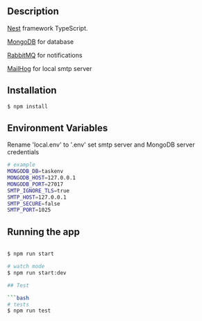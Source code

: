 
## Description

[Nest](https://github.com/nestjs/nest) framework TypeScript.

[MongoDB](https://www.mongodb.com/) for database

[RabbitMQ](https://www.rabbitmq.com/) for notifications

[MailHog](https://github.com/mailhog/MailHog) for local smtp server

## Installation

```bash
$ npm install
```
## Environment Variables

Rename 'local.env' to '.env'
set smtp server and MongoDB server credentials
```bash
# example
MONGODB_DB=taskenv
MONGODB_HOST=127.0.0.1
MONGODB_PORT=27017
SMTP_IGNORE_TLS=true
SMTP_HOST=127.0.0.1
SMTP_SECURE=false
SMTP_PORT=1025
```


## Running the app

```bash

$ npm run start

# watch mode
$ npm run start:dev

## Test

```bash
# tests
$ npm run test

```

